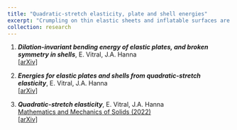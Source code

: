 ```yaml
---
title: "Quadratic-stretch elasticity, plate and shell energies"
excerpt: "Crumpling on thin elastic sheets and inflatable surfaces are examples of systems where combined stretching and bending may appear. Commonly adopted two-dimensional energies present unfortunate mixing between these contents, such as the case of a plate whose midsurface stretches when a pure moment is applied. We formulate a quadratic-stretch elastic theory based on small Biot strains, from which plate and shell equations for arbitrary curvatures are derived. These present a separation of stretching and bending contents, for which a pure moment results in an isometry of the neutral surface. Our bending energies possess a number of desirable properties, including dilation invariance for a deformed plate. A quadratic-stretch energy also helps us understand issues with incomplete elastic energies such as the absence of Poynting effect for incompressible neo-Hookean materials under simple shear. <br/><img src='/images/elast.png'>"
collection: research
---
```


1. _**Dilation-invariant bending energy of elastic plates, and broken symmetry in shells**_,
E.&#160;Vitral, J.A.&#160;Hanna <br />
[[arXiv]](https://arxiv.org/abs/2111.01349)

2. _**Energies for elastic plates and shells from quadratic-stretch elasticity**_,
E.&#160;Vitral, J.A.&#160;Hanna <br />
[[arXiv]](https://arxiv.org/abs/2201.05608)

3. _**Quadratic-stretch elasticity**_, 
E.&#160;Vitral, J.A.&#160;Hanna <br />
[Mathematics and Mechanics of Solids (2022)](https://journals.sagepub.com/doi/abs/10.1177/10812865211022417?ai=1gvoi&mi=3ricys&af=R) <br />
[[arXiv]](https://arxiv.org/abs/2104.11714)
